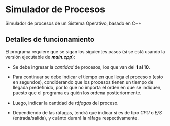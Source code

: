 # Simulador de Procesos
Simulador de procesos de un Sistema Operativo, basado en C++

## Detalles de funcionamiento
El programa requiere que se sigan los siguientes pasos (si se está usando la versión ejecutable de ***main.cpp***):
- Se debe ingresar la *cantidad* de procesos, los que van del **1 al 10**.

- Para continuar se debe indicar el tiempo en que llega el proceso x (esto en segundos), condiderando que los procesos tienen un tiempo de llegada predefinido, por lo que no importa el orden en que se indiquen, puesto que el programa es quién los ordena postteriormente.

- Luego, indicar la cantidad de *ráfagas* del proceso.

- Dependiendo de las ráfagas, tendrá que indicar si es de tipo *CPU* o *E/S* (entrada/salida), y cuánto durará la ráfaga respectivamente.